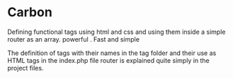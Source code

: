 # Carbon
Defining functional tags using html and css and using them inside a simple router as an array. powerful . Fast and simple



The definition of tags with their names in the tag folder and their use as HTML tags in the index.php file router is explained quite simply in the project files.
